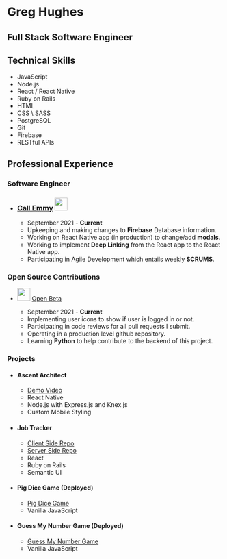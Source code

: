 # Greg Hughes

## Full Stack Software Engineer

## Technical Skills

- JavaScript
- Node.js
- React / React Native
- Ruby on Rails
- HTML
- CSS \ SASS
- PostgreSQL
- Git
- Firebase
- RESTful APIs

## Professional Experience

### Software Engineer

- ### [Call Emmy](https://callemmy.com/) <kbd><img src="https://media.istockphoto.com/vectors/decorative-magic-wand-with-a-magic-trace-star-shape-magic-accessory-vector-id960750022?k=20&m=960750022&s=612x612&w=0&h=PGoArU_KbBAAVLwT4xDG9kjo-eIuTbe4tCXbIxFrXdI=" width="30" height="30"/></kbd>
  - September 2021 - **Current**
  - Upkeeping and making changes to **Firebase** Database information.
  - Working on React Native app (in production) to change/add **modals**.
  - Working to implement **Deep Linking** from the React app to the React Native app.
  - Participating in Agile Development which entails weekly **SCRUMS**.

### Open Source Contributions

- <kbd><img src="https://avatars.githubusercontent.com/u/24965610?s=200&v=4" width="30" height="30"/></kbd> [Open Beta](https://www.openbeta.io/)

  - September 2021 - **Current**
  - Implementing user icons to show if user is logged in or not.
  - Participating in code reviews for all pull requests I submit.
  - Operating in a production level github repository.
  - Learning **Python** to help contribute to the backend of this project.


### Projects
- #### Ascent Architect  
    - [Demo Video](https://www.youtube.com/watch?v=j-p9zeX9K-c)
    - React Native
    - Node.js with Express.js and Knex.js
    - Custom Mobile Styling

- #### Job Tracker 
    - [Client Side Repo](https://github.com/catman237/job_posting_frontend)
    - [Server Side Repo](https://github.com/catman237/job_posting_backend)
    - React 
    - Ruby on Rails
    - Semantic UI

- #### Pig Dice Game (Deployed) 
    - [Pig Dice Game](https://game-of-dice-app.netlify.app)
    - Vanilla JavaScript    
    
- #### Guess My Number Game (Deployed)
    - [Guess My Number Game](https://guessinggameapp.netlify.app)
    - Vanilla JavaScript
